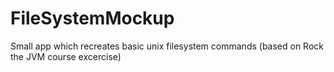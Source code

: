 # FileSystemMockup
Small app which recreates basic unix filesystem commands (based on Rock the JVM course excercise)
